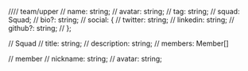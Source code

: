 


//// team/upper
// name: string;
// avatar: string;
// tag: string;
// squad: Squad;
// bio?: string;
// social: {
//   twitter: string;
//   linkedin: string;
//   github?: string;
// };

// Squad
// title: string;
// description: string;
// members: Member[]

// member
// nickname: string;
// avatar: string;
